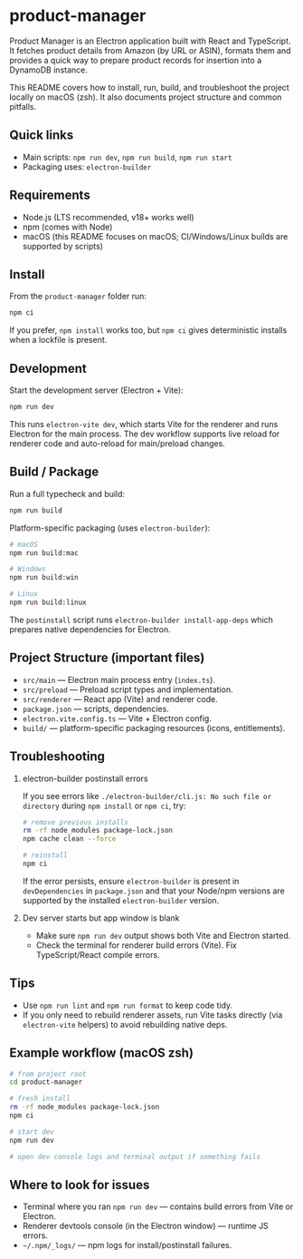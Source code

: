 # product-manager

Product Manager is an Electron application built with React and TypeScript. It fetches product details from Amazon (by URL or ASIN), formats them and provides a quick way to prepare product records for insertion into a DynamoDB instance.

This README covers how to install, run, build, and troubleshoot the project locally on macOS (zsh). It also documents project structure and common pitfalls.

## Quick links

- Main scripts: `npm run dev`, `npm run build`, `npm run start`
- Packaging uses: `electron-builder`

## Requirements

- Node.js (LTS recommended, v18+ works well)
- npm (comes with Node)
- macOS (this README focuses on macOS; CI/Windows/Linux builds are supported by scripts)

## Install

From the `product-manager` folder run:

```bash
npm ci
```

If you prefer, `npm install` works too, but `npm ci` gives deterministic installs when a lockfile is present.

## Development

Start the development server (Electron + Vite):

```bash
npm run dev
```

This runs `electron-vite dev`, which starts Vite for the renderer and runs Electron for the main process. The dev workflow supports live reload for renderer code and auto-reload for main/preload changes.

## Build / Package

Run a full typecheck and build:

```bash
npm run build
```

Platform-specific packaging (uses `electron-builder`):

```bash
# macOS
npm run build:mac

# Windows
npm run build:win

# Linux
npm run build:linux
```

The `postinstall` script runs `electron-builder install-app-deps` which prepares native dependencies for Electron.

## Project Structure (important files)

- `src/main` — Electron main process entry (`index.ts`).
- `src/preload` — Preload script types and implementation.
- `src/renderer` — React app (Vite) and renderer code.
- `package.json` — scripts, dependencies.
- `electron.vite.config.ts` — Vite + Electron config.
- `build/` — platform-specific packaging resources (icons, entitlements).

## Troubleshooting

1. electron-builder postinstall errors

	If you see errors like `./electron-builder/cli.js: No such file or directory` during `npm install` or `npm ci`, try:

	```bash
	# remove previous installs
	rm -rf node_modules package-lock.json
	npm cache clean --force

	# reinstall
	npm ci
	```

	If the error persists, ensure `electron-builder` is present in `devDependencies` in `package.json` and that your Node/npm versions are supported by the installed `electron-builder` version.

2. Dev server starts but app window is blank

	- Make sure `npm run dev` output shows both Vite and Electron started.
	- Check the terminal for renderer build errors (Vite). Fix TypeScript/React compile errors.


## Tips

- Use `npm run lint` and `npm run format` to keep code tidy.
- If you only need to rebuild renderer assets, run Vite tasks directly (via `electron-vite` helpers) to avoid rebuilding native deps.

## Example workflow (macOS zsh)

```bash
# from project root
cd product-manager

# fresh install
rm -rf node_modules package-lock.json
npm ci

# start dev
npm run dev

# open dev console logs and terminal output if something fails
```

## Where to look for issues

- Terminal where you ran `npm run dev` — contains build errors from Vite or Electron.
- Renderer devtools console (in the Electron window) — runtime JS errors.
- `~/.npm/_logs/` — npm logs for install/postinstall failures.

